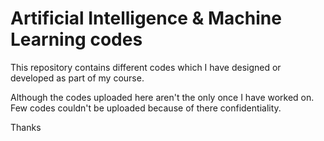 # Artificial Intelligence & Machine Learning codes

This repository contains different codes which I have designed or developed as part of my course.

Although the codes uploaded here aren't the only once I have worked on. Few codes couldn't be uploaded because of there confidentiality.

Thanks
